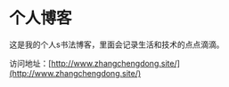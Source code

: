 # 个人博客

这是我的个人s书法博客，里面会记录生活和技术的点点滴滴。


访问地址：[http://www.zhangchengdong.site/](http://www.zhangchengdong.site/)

